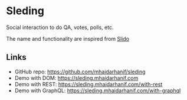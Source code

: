 # Sleding

Social interaction to do QA, votes, polls, etc.

The name and functionality are inspired from [Slido](https://slido.com)

## Links

- GitHub repo: https://github.com/mhaidarhanif/sleding
- Demo with DOM: https://sleding.mhaidarhanif.com
- Demo with REST: https://sleding.mhaidarhanif.com/with-rest
- Demo with GraphQL: https://sleding.mhaidarhanif.com/with-graphql
